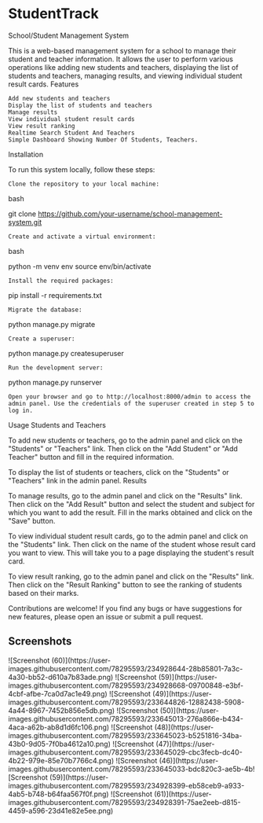 # StudentTrack
School/Student Management System

This is a web-based management system for a school to manage their student and teacher information. It allows the user to perform various operations like adding new students and teachers, displaying the list of students and teachers, managing results, and viewing individual student result cards.
Features

    Add new students and teachers
    Display the list of students and teachers
    Manage results
    View individual student result cards
    View result ranking
    Realtime Search Student And Teachers
    Simple Dashboard Showing Number Of Students, Teachers.

Installation

To run this system locally, follow these steps:

    Clone the repository to your local machine:

bash

git clone https://github.com/your-username/school-management-system.git

    Create and activate a virtual environment:

bash

python -m venv env
source env/bin/activate

    Install the required packages:

pip install -r requirements.txt

    Migrate the database:

python manage.py migrate

    Create a superuser:

python manage.py createsuperuser

    Run the development server:

python manage.py runserver

    Open your browser and go to http://localhost:8000/admin to access the admin panel. Use the credentials of the superuser created in step 5 to log in.

Usage
Students and Teachers

To add new students or teachers, go to the admin panel and click on the "Students" or "Teachers" link. Then click on the "Add Student" or "Add Teacher" button and fill in the required information.

To display the list of students or teachers, click on the "Students" or "Teachers" link in the admin panel.
Results

To manage results, go to the admin panel and click on the "Results" link. Then click on the "Add Result" button and select the student and subject for which you want to add the result. Fill in the marks obtained and click on the "Save" button.

To view individual student result cards, go to the admin panel and click on the "Students" link. Then click on the name of the student whose result card you want to view. This will take you to a page displaying the student's result card.

To view result ranking, go to the admin panel and click on the "Results" link. Then click on the "Result Ranking" button to see the ranking of students based on their marks.


Contributions are welcome! If you find any bugs or have suggestions for new features, please open an issue or submit a pull request.
<h2>Screenshots </h2>
![Screenshot (60)](https://user-images.githubusercontent.com/78295593/234928644-28b85801-7a3c-4a30-bb52-d610a7b83ade.png)
![Screenshot (59)](https://user-images.githubusercontent.com/78295593/234928668-09700848-e3bf-4cbf-afbe-7ca0d7ac1e49.png)
![Screenshot (49)](https://user-images.githubusercontent.com/78295593/233644826-12882438-5908-4a44-8967-7452b856e5db.png)
![Screenshot (50)](https://user-images.githubusercontent.com/78295593/233645013-276a866e-b434-4aca-a62b-ab8d1d6fc106.png)
![Screenshot (48)](https://user-images.githubusercontent.com/78295593/233645023-b5251816-34ba-43b0-9d05-7f0ba4612a10.png)
![Screenshot (47)](https://user-images.githubusercontent.com/78295593/233645029-cbc3fecb-dc40-4b22-979e-85e70b7766c4.png)
![Screenshot (46)](https://user-images.githubusercontent.com/78295593/233645033-bdc820c3-ae5b-4b![Screenshot (59)](https://user-images.githubusercontent.com/78295593/234928399-eb58ceb9-a933-4ab5-b748-b64faa567f0f.png)
![Screenshot (61)](https://user-images.githubusercontent.com/78295593/234928391-75ae2eeb-d815-4459-a596-23d41e82e5ee.png)



